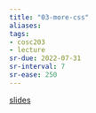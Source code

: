 ```yaml
---
title: "03-more-css"
aliases: 
tags: 
- cosc203
- lecture
sr-due: 2022-07-31
sr-interval: 7
sr-ease: 250
---
```


[slides](https://blackboard.otago.ac.nz/bbcswebdav/pid-2964467-dt-content-rid-18940944_1/courses/COSC203_S2DNI_2022/COSC203_lecture3%281%29.pdf)
